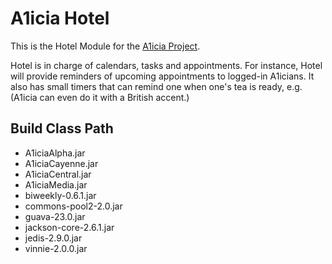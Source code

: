 # A1icia Hotel

This is the Hotel Module for the [A1icia Project](https://github.com/markhull/A1icia).

Hotel is in charge of calendars, tasks and appointments. For instance, Hotel will provide reminders of upcoming appointments to logged-in A1icians. It also has small timers that can remind one when one's tea is ready, e.g. (A1icia can even do it with a British accent.)

## Build Class Path
* A1iciaAlpha.jar
* A1iciaCayenne.jar
* A1iciaCentral.jar
* A1iciaMedia.jar
* biweekly-0.6.1.jar
* commons-pool2-2.0.jar
* guava-23.0.jar
* jackson-core-2.6.1.jar
* jedis-2.9.0.jar
* vinnie-2.0.0.jar

